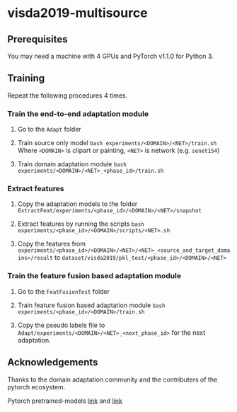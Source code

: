 # visda2019-multisource

## Prerequisites

You may need a machine with 4 GPUs and PyTorch v1.1.0 for Python 3.

## Training

Repeat the following procedures 4 times.

### Train the end-to-end adaptation module

1. Go to the `Adapt` folder

2. Train source only model
```bash experiments/<DOMAIN>/<NET>/train.sh```
Where `<DOMAIN>` is clipart or painting, `<NET>` is network (e.g. `senet154`)

3. Train domain adaptation module
```bash experiments/<DOMAIN>/<NET>_<phase_id>/train.sh``` 

### Extract features

1. Copy the adaptation models to the folder `ExtractFeat/experiments/<phase_id>/<DOMAIN>/<NET>/snapshot`

2. Extract features by running the scripts
```bash experiments/<phase_id>/<DOMAIN>/scripts/<NET>.sh```

3. Copy the features from ```experiments/<phase_id>/<DOMAIN>/<NET>/<NET>_<source_and_target_domains>/result``` to ```dataset/visda2019/pkl_test/<phase_id>/<DOMAIN>/<NET>```

### Train the feature fusion based adaptation module
1. Go to the `FeatFusionTest` folder

2. Train feature fusion based adaptation module
```bash experiments/<phase_id>/<DOMAIN>/train.sh```

3. Copy the pseudo labels file to ```Adapt/experiments/<DOMAIN>/<NET>_<next_phase_id>``` for the next adaptation.

## Acknowledgements
Thanks to the domain adaptation community and the contributers of the pytorch ecosystem.

Pytorch pretrained-models [link](https://github.com/Cadene/pretrained-models.pytorch) and [link](https://github.com/lukemelas/EfficientNet-PyTorch)
